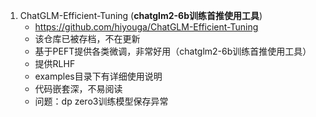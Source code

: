 1. ChatGLM-Efficient-Tuning (**chatglm2-6b训练首推使用工具**)
   - https://github.com/hiyouga/ChatGLM-Efficient-Tuning
   - 该仓库已被存档，不在更新
   - 基于PEFT提供各类微调，非常好用（chatglm2-6b训练首推使用工具）
   - 提供RLHF
   - examples目录下有详细使用说明
   - 代码嵌套深，不易阅读
   - 问题：dp zero3训练模型保存异常 